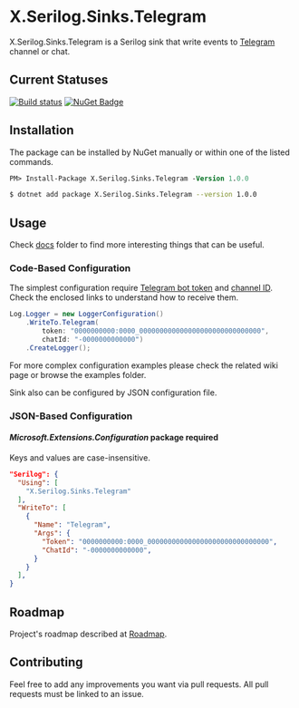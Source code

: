 # X.Serilog.Sinks.Telegram
X.Serilog.Sinks.Telegram is a Serilog sink that write events to [Telegram](https://telegram.org/) channel or chat.

## Current Statuses
[![Build status](https://ci.appveyor.com/api/projects/status/n4uj9qfuywrkdrhb/branch/main?svg=true)](https://ci.appveyor.com/project/Bardin08/x-serilog-sinks-telegram/branch/main)
[![NuGet Badge](https://buildstats.info/nuget/X.Serilog.Sinks.Telegram)](https://www.nuget.org/packages/X.Serilog.Sinks.Telegram/)

## Installation

The package can be installed by NuGet manually or within one of the listed commands.

```ps
PM> Install-Package X.Serilog.Sinks.Telegram -Version 1.0.0
```

```sh
$ dotnet add package X.Serilog.Sinks.Telegram --version 1.0.0
```

## Usage

Check [docs](./docs) folder to find more interesting things that can be useful.

### Code-Based Configuration
The simplest configuration require [Telegram bot token](https://core.telegram.org/bots#generating-an-authentication-token) and [channel ID](https://community.jamaicans.dev/t/get-the-telegram-channel-id/427). Check the enclosed links to understand how to receive them.

```cs
Log.Logger = new LoggerConfiguration()
    .WriteTo.Telegram(
        token: "0000000000:0000_000000000000000000000000000000",
        chatId: "-0000000000000")
    .CreateLogger();
```

For more complex configuration examples please check the related wiki page or browse the examples folder.

Sink also can be configured by JSON configuration file.
### JSON-Based Configuration
#### *Microsoft.Extensions.Configuration* package required
Keys and values are case-insensitive.

```json
"Serilog": {
  "Using": [
    "X.Serilog.Sinks.Telegram"
  ],
  "WriteTo": [
    {
      "Name": "Telegram",
      "Args": {
        "Token": "0000000000:0000_000000000000000000000000000000",
        "ChatId": "-0000000000000",
      }
    }
  ],
}
```

## Roadmap
Project's roadmap described at [Roadmap](./docs/roadmap.md).

## Contributing
Feel free to add any improvements you want via pull requests. All pull requests must be linked to an issue.

